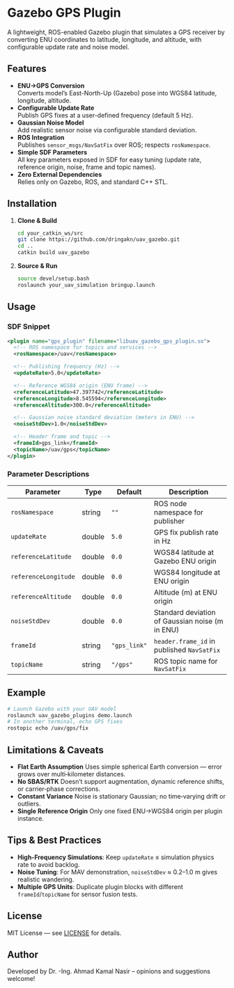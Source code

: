 # Gazebo GPS Plugin

A lightweight, ROS-enabled Gazebo plugin that simulates a GPS receiver by converting ENU coordinates to latitude, longitude, and altitude, with configurable update rate and noise model.


## Features

- **ENU→GPS Conversion**  
  Converts model’s East-North-Up (Gazebo) pose into WGS84 latitude, longitude, altitude.
- **Configurable Update Rate**  
  Publish GPS fixes at a user-defined frequency (default 5 Hz).
- **Gaussian Noise Model**  
  Add realistic sensor noise via configurable standard deviation.
- **ROS Integration**  
  Publishes `sensor_msgs/NavSatFix` over ROS; respects `rosNamespace`.
- **Simple SDF Parameters**  
  All key parameters exposed in SDF for easy tuning (update rate, reference origin, noise, frame and topic names).
- **Zero External Dependencies**  
  Relies only on Gazebo, ROS, and standard C++ STL.


## Installation

1. **Clone & Build**  
   ```bash
   cd your_catkin_ws/src
   git clone https://github.com/dringakn/uav_gazebo.git
   cd ..
   catkin build uav_gazebo
   ```

2. **Source & Run**
   ```bash
   source devel/setup.bash
   roslaunch your_uav_simulation bringup.launch
   ```

## Usage

### SDF Snippet

```xml
<plugin name="gps_plugin" filename="libuav_gazebo_gps_plugin.so">
  <!-- ROS namespace for topics and services -->
  <rosNamespace>/uav</rosNamespace>

  <!-- Publishing frequency (Hz) -->
  <updateRate>5.0</updateRate>

  <!-- Reference WGS84 origin (ENU frame) -->
  <referenceLatitude>47.397742</referenceLatitude>
  <referenceLongitude>8.545594</referenceLongitude>
  <referenceAltitude>300.0</referenceAltitude>

  <!-- Gaussian noise standard deviation (meters in ENU) -->
  <noiseStdDev>1.0</noiseStdDev>

  <!-- Header frame and topic -->
  <frameId>gps_link</frameId>
  <topicName>/uav/gps</topicName>
</plugin>
```

### Parameter Descriptions

| Parameter            | Type   | Default      | Description                                                     |
| -------------------- | ------ | ------------ | --------------------------------------------------------------- |
| `rosNamespace`       | string | `""`         | ROS node namespace for publisher                                |
| `updateRate`         | double | `5.0`        | GPS fix publish rate in Hz                                      |
| `referenceLatitude`  | double | `0.0`        | WGS84 latitude at Gazebo ENU origin                             |
| `referenceLongitude` | double | `0.0`        | WGS84 longitude at ENU origin                                   |
| `referenceAltitude`  | double | `0.0`        | Altitude (m) at ENU origin                                      |
| `noiseStdDev`        | double | `0.0`        | Standard deviation of Gaussian noise (m in ENU) |
| `frameId`            | string | `"gps_link"` | `header.frame_id` in published `NavSatFix`                      |
| `topicName`          | string | `"/gps"`     | ROS topic name for `NavSatFix`                                  |


## Example

```bash
# Launch Gazebo with your UAV model
roslaunch uav_gazebo_plugins demo.launch
# In another terminal, echo GPS fixes
rostopic echo /uav/gps/fix
```


## Limitations & Caveats

* **Flat Earth Assumption**
  Uses simple spherical Earth conversion — error grows over multi‐kilometer distances.
* **No SBAS/RTK**
  Doesn’t support augmentation, dynamic reference shifts, or carrier‐phase corrections.
* **Constant Variance**
  Noise is stationary Gaussian; no time‐varying drift or outliers.
* **Single Reference Origin**
  Only one fixed ENU→WGS84 origin per plugin instance.


## Tips & Best Practices

* **High-Frequency Simulations**: Keep `updateRate` ≤ simulation physics rate to avoid backlog.
* **Noise Tuning**: For MAV demonstration, `noiseStdDev` ≈ 0.2–1.0 m gives realistic wandering.
* **Multiple GPS Units**: Duplicate plugin blocks with different `frameId`/`topicName` for sensor fusion tests.


## License

MIT License — see [LICENSE](LICENSE) for details.


## Author

Developed by Dr. -Ing. Ahmad Kamal Nasir – opinions and suggestions welcome!

